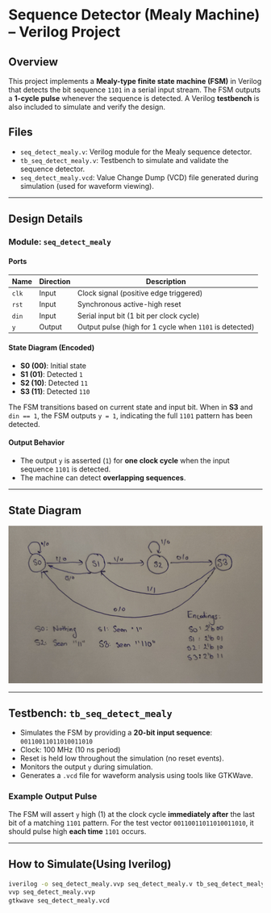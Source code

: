 # Sequence Detector (Mealy Machine) – Verilog Project

## Overview

This project implements a **Mealy-type finite state machine (FSM)** in Verilog that detects the bit sequence `1101` in a serial input stream. The FSM outputs a **1-cycle pulse** whenever the sequence is detected. A Verilog **testbench** is also included to simulate and verify the design.

## Files

- `seq_detect_mealy.v`: Verilog module for the Mealy sequence detector.
- `tb_seq_detect_mealy.v`: Testbench to simulate and validate the sequence detector.
- `seq_detect_mealy.vcd`: Value Change Dump (VCD) file generated during simulation (used for waveform viewing).

---

## Design Details

### Module: `seq_detect_mealy`

#### Ports

| Name | Direction | Description |
|------|-----------|-------------|
| `clk` | Input | Clock signal (positive edge triggered) |
| `rst` | Input | Synchronous active-high reset |
| `din` | Input | Serial input bit (1 bit per clock cycle) |
| `y`   | Output | Output pulse (high for 1 cycle when `1101` is detected) |

#### State Diagram (Encoded)

- **S0 (00)**: Initial state
- **S1 (01)**: Detected `1`
- **S2 (10)**: Detected `11`
- **S3 (11)**: Detected `110`

The FSM transitions based on current state and input bit. When in **S3** and `din == 1`, the FSM outputs `y = 1`, indicating the full `1101` pattern has been detected.

#### Output Behavior

- The output `y` is asserted (`1`) for **one clock cycle** when the input sequence `1101` is detected.
- The machine can detect **overlapping sequences**.

---

## State Diagram


![State Diagram](waves/additional_images/state_diagram.jpg)

---

## Testbench: `tb_seq_detect_mealy`

- Simulates the FSM by providing a **20-bit input sequence**: `00110011011010011010`
- Clock: 100 MHz (10 ns period)
- Reset is held low throughout the simulation (no reset events).
- Monitors the output `y` during simulation.
- Generates a `.vcd` file for waveform analysis using tools like GTKWave.

### Example Output Pulse

The FSM will assert `y` high (1) at the clock cycle **immediately after** the last bit of a matching `1101` pattern. For the test vector `00110011011010011010`, it should pulse high **each time** `1101` occurs.

---

## How to Simulate(Using Iverilog)

   ```bash
   iverilog -o seq_detect_mealy.vvp seq_detect_mealy.v tb_seq_detect_mealy.v
   vvp seq_detect_mealy.vvp
   gtkwave seq_detect_mealy.vcd



